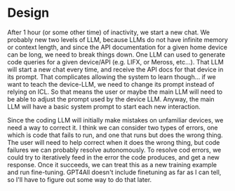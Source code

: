 # Design

After 1 hour (or some other time) of inactivity, we start a new chat.
We probably new two levels of LLM, because LLMs do not have infinite memory or context length,
and since the API documentation for a given home device can be long, we need to break things down.
One LLM can used to generate code queries for a given device/API (e.g. LIFX, or Meross, etc...).
That LLM will start a new chat every time, and receive the API docs for that device in its prompt.
That complicates allowing the system to learn though... if we want to teach the device-LLM, we need to change its prompt instead of relying on ICL.
So that means the user or maybe the main LLM will need to be able to adjust the prompt used by the device LLM.
Anyway, the main LLM will have a basic system prompt to start each new interaction.

Since the coding LLM will initially make mistakes on unfamiliar devices, we need a way to correct it.
I think we can consider two types of errors, one which is code that fails to run, and one that runs but does the wrong thing.
The user will need to help correct when it does the wrong thing, but code failures we can probably resolve autonomously.
To resolve cod errors, we could try to iteratively feed in the error the code produces, and get a new response.
Once it succeeds, we can treat this as a new training example and run fine-tuning.
GPT4All doesn't include finetuning as far as I can tell, so I'll have to figure out some way to do that later.